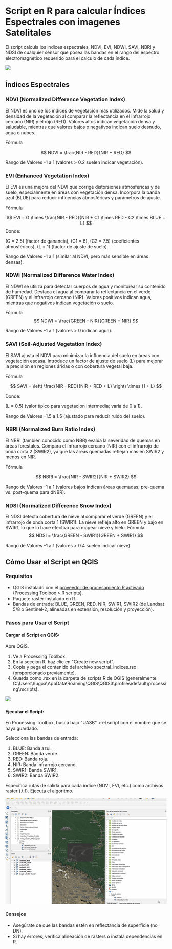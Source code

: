 # **Script en R para calcular Índices Espectrales con imagenes Satelitales**

El script calcula los indices espectrales, NDVI, EVI, NDWI, SAVI, NBRI y NDSI de cualquier sensor que posea las bandas en el rango del espectro electromagnetico requerido para el calculo de cada índice.


 ![](https://semiautomaticclassificationmanual-v5.readthedocs.io/es/latest/_images/multispectral_classification.jpg) 

 ## Índices Espectrales

### NDVI (Normalized Difference Vegetation Index)

El NDVI es uno de los índices de vegetación más utilizados. Mide la salud y densidad de la vegetación al comparar la reflectancia en el infrarrojo cercano (NIR) y el rojo (RED). Valores altos indican vegetación densa y saludable, mientras que valores bajos o negativos indican suelo desnudo, agua o nubes.

Fórmula

$$
NDVI = \frac{NIR - RED}{NIR + RED}
$$

Rango de Valores
-1 a 1 (valores > 0.2 suelen indicar vegetación).

### EVI (Enhanced Vegetation Index)

El EVI es una mejora del NDVI que corrige distorsiones atmosféricas y de suelo, especialmente en áreas con vegetación densa. Incorpora la banda azul (BLUE) para reducir influencias atmosféricas y parámetros de ajuste.

Fórmula

$$
EVI = G \times \frac{NIR - RED}{NIR + C1 \times RED - C2 \times BLUE + L}
$$
Donde:

(G = 2.5) (factor de ganancia),
(C1 = 6), (C2 = 7.5) (coeficientes atmosféricos),
(L = 1) (factor de ajuste de suelo).

Rango de Valores
-1 a 1 (similar al NDVI, pero más sensible en áreas densas).

### NDWI (Normalized Difference Water Index)

El NDWI se utiliza para detectar cuerpos de agua y monitorear su contenido de humedad. Destaca el agua al comparar la reflectancia en el verde (GREEN) y el infrarrojo cercano (NIR). Valores positivos indican agua, mientras que negativos indican vegetación o suelo.

Fórmula
$$
NDWI = \frac{GREEN - NIR}{GREEN + NIR}
$$

Rango de Valores
-1 a 1 (valores > 0 indican agua).

### SAVI (Soil-Adjusted Vegetation Index)

El SAVI ajusta el NDVI para minimizar la influencia del suelo en áreas con vegetación escasa. Introduce un factor de ajuste de suelo (L) para mejorar la precisión en regiones áridas o con cobertura vegetal baja.

Fórmula

$$
SAVI = \left( \frac{NIR - RED}{NIR + RED + L} \right) \times (1 + L)
$$

Donde:

(L = 0.5) (valor típico para vegetación intermedia; varía de 0 a 1).

Rango de Valores
-1.5 a 1.5 (ajustado para reducir ruido del suelo).

### NBRI (Normalized Burn Ratio Index)

El NBRI (también conocido como NBR) evalúa la severidad de quemas en áreas forestales. Compara el infrarrojo cercano (NIR) con el infrarrojo de onda corta 2 (SWIR2), ya que las áreas quemadas reflejan más en SWIR2 y menos en NIR.

Fórmula

$$
NBRI = \frac{NIR - SWIR2}{NIR + SWIR2}
$$

Rango de Valores
-1 a 1 (valores bajos indican áreas quemadas; pre-quema vs. post-quema para dNBR).

### NDSI (Normalized Difference Snow Index)

El NDSI detecta cobertura de nieve al comparar el verde (GREEN) y el infrarrojo de onda corta 1 (SWIR1). La nieve refleja alto en GREEN y bajo en SWIR1, lo que lo hace efectivo para mapear nieve y hielo.
Fórmula
$$
NDSI = \frac{GREEN - SWIR1}{GREEN + SWIR1}
$$

Rango de Valores
-1 a 1 (valores > 0.4 suelen indicar nieve).


## Cómo Usar el Script en QGIS

### Requisitos

- QGIS instalado con el [proveedor de procesamiento R activado](https://github.com/north-road/qgis-processing-r) (Processing Toolbox > R scripts).
- Paquete raster instalado en R.
- Bandas de entrada: BLUE, GREEN, RED, NIR, SWIR1, SWIR2 (de Landsat 5/8 o Sentinel-2, alineadas en extensión, resolución y proyección).

### Pasos para Usar el Script

#### Cargar el Script en QGIS:

Abre QGIS.


1. Ve a Processing Toolbox.
2. En la sección R, haz clic en "Create new script".
3. Copia y pega el contenido del archivo spectral_indices.rsx (proporcionado previamente).
4. Guarda como .rsx en la carpeta de scripts R de QGIS (generalmente C:\Users\hugoa\AppData\Roaming\QGIS\QGIS3\profiles\default\processing\rscripts).


![](./img/load_script.gif) 

#### Ejecutar el Script:

En Processing Toolbox, busca bajo "UASB" > el script con el nombre que se haya guardado.

Selecciona las bandas de entrada:

1. BLUE: Banda azul.
2. GREEN: Banda verde.
3. RED: Banda roja.
4. NIR: Banda infrarrojo cercano.
5. SWIR1: Banda SWIR1.
6. SWIR2: Banda SWIR2.


Especifica rutas de salida para cada índice (NDVI, EVI, etc.) como archivos raster (.tif).
Ejecuta el algoritmo.



![](./img/run.gif)


#### **Consejos**

- Asegúrate de que las bandas estén en reflectancia de superficie (no DN).
- Si hay errores, verifica alineación de rasters o instala dependencias en R.